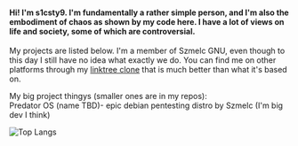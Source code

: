 #### Hi! I'm s1csty9. I'm fundamentally a rather simple person, and I'm also the embodiment of chaos as shown by my code here. I have a lot of views on life and society, some of which are controversial. 
My projects are listed below. I'm a member of Szmelc GNU, even though to this day I still have no idea what exactly we do. You can find me on other platforms through my [linktree clone](https://s1csty9.github.io/links.html) that is much better than what it's based on.

My big project thingys (smaller ones are in my repos):\
Predator OS (name TBD)- epic debian pentesting distro by Szmelc (I'm big dev I think)

![Top Langs](https://github-readme-stats.vercel.app/api/top-langs/?username=s1csty9&layout=compact&theme=dark)
